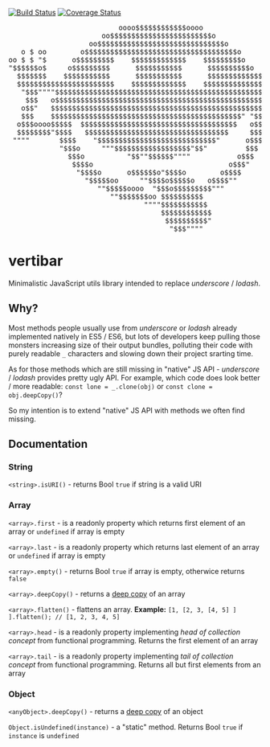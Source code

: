 [![Build Status](https://travis-ci.org/AndrewKovalenko/vertibar.svg?branch=master)](https://travis-ci.org/AndrewKovalenko/vertibar)
[![Coverage Status](https://coveralls.io/repos/github/AndrewKovalenko/vertibar/badge.svg?branch=master)](https://coveralls.io/github/AndrewKovalenko/vertibar?branch=master)

<pre>
                          oooo$$$$$$$$$$$$oooo
                      oo$$$$$$$$$$$$$$$$$$$$$$$$o
                   oo$$$$$$$$$$$$$$$$$$$$$$$$$$$$$$o         o$   $$ o$
   o $ oo        o$$$$$$$$$$$$$$$$$$$$$$$$$$$$$$$$$$$$o       $$ $$ $$o$
oo $ $ "$      o$$$$$$$$$    $$$$$$$$$$$$$    $$$$$$$$$o       $$$o$$o$
"$$$$$$o$     o$$$$$$$$$      $$$$$$$$$$$      $$$$$$$$$$o    $$$$$$$$
  $$$$$$$    $$$$$$$$$$$      $$$$$$$$$$$      $$$$$$$$$$$$$$$$$$$$$$$
  $$$$$$$$$$$$$$$$$$$$$$$    $$$$$$$$$$$$$    $$$$$$$$$$$$$$  """$$$
   "$$$""""$$$$$$$$$$$$$$$$$$$$$$$$$$$$$$$$$$$$$$$$$$$$$$$$$     "$$$
    $$$   o$$$$$$$$$$$$$$$$$$$$$$$$$$$$$$$$$$$$$$$$$$$$$$$$$$     "$$$o
   o$$"   $$$$$$$$$$$$$$$$$$$$$$$$$$$$$$$$$$$$$$$$$$$$$$$$$$$       $$$o
   $$$    $$$$$$$$$$$$$$$$$$$$$$$$$$$$$$$$$$$$$$$$$$$$$" "$$$$$$ooooo$$$$o
  o$$$oooo$$$$$  $$$$$$$$$$$$$$$$$$$$$$$$$$$$$$$$$$$$$   o$$$$$$$$$$$$$$$$$
  $$$$$$$$"$$$$   $$$$$$$$$$$$$$$$$$$$$$$$$$$$$$$$$$     $$$$""""""""
 """"       $$$$    "$$$$$$$$$$$$$$$$$$$$$$$$$$$$"      o$$$
            "$$$o     """$$$$$$$$$$$$$$$$$$"$$"         $$$
              $$$o          "$$""$$$$$$""""           o$$$
               $$$$o                                o$$$"
                "$$$$o      o$$$$$$o"$$$$o        o$$$$
                  "$$$$$oo     ""$$$$o$$$$$o   o$$$$""
                     ""$$$$$oooo  "$$$o$$$$$$$$$"""
                        ""$$$$$$$oo $$$$$$$$$$
                                """"$$$$$$$$$$$
                                    $$$$$$$$$$$$
                                     $$$$$$$$$$"
                                      "$$$""""
</pre>

# vertibar
Minimalistic JavaScript utils library intended to replace *underscore* / *lodash*.

## Why?

Most methods people usually use from *underscore* or *lodash* already implemented natively in ES5 / ES6, but lots of developers keep pulling those monsters increasing size of their output bundles, polluting their code with purely readable `_` characters and slowing down their project srarting time. 

  As for those methods which are still missing in "native" JS API - *underscore* / *lodash* provides pretty ugly API. For example, which code does look better / more readable: `const lone = _.clone(obj)` or `const clone = obj.deepCopy()`?

So my intention is to extend "native" JS API with methods we often find missing. 


## Documentation

### String

`<string>.isURI()` - returns Bool `true` if string is a valid URI

### Array
`<array>.first` - is a readonly property which returns first element of an array or `undefined` if array is empty

`<array>.last` - is a readonly property which returns last element of an array or `undefined` if array is empty

`<array>.empty()` - returns Bool `true` if array is empty, otherwice returns `false`

`<array>.deepCopy()` - returns a [deep copy](https://en.wikipedia.org/wiki/Object_copying) of an array

`<array>.flatten()` - flattens an array. **Example:** `[1, [2, 3, [4, 5] ] ].flatten(); // [1, 2, 3, 4, 5]` 

`<array>.head` - is a readonly property implementing *head of collection concept* from functional programming. Returns the first element of an array

`<array>.tail` - is a readonly property implementing *tail of collection concept* from functional programming. Returns all but first elements from an array

### Object
`<anyObject>.deepCopy()` - returns a [deep copy](https://en.wikipedia.org/wiki/Object_copying) of an object

`Object.isUndefined(instance)` - a "static" method. Returns Bool `true` if `instance` is `undefined`
